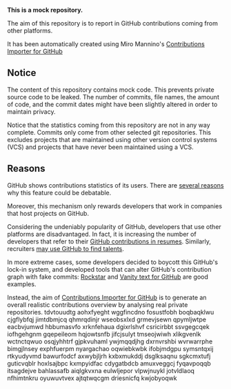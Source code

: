 **This is a mock repository.** 

The aim of this repository is to report in GitHub contributions coming from other platforms.

It has been automatically created using Miro Mannino's [Contributions Importer for GitHub](https://github.com/miromannino/contributions-importer-for-github)

## Notice

The content of this repository contains mock code. This prevents private source code to be leaked. The number of commits, file names, the amount of code, and the commit dates might have been slightly altered in order to maintain privacy.

Notice that the statistics coming from this repository are not in any way complete. Commits only come from other selected git repositories. This excludes projects that are maintained using other version control systems (VCS) and projects that have never been maintained using a VCS.

## Reasons

GitHub shows contributions statistics of its users. There are [several reasons](https://github.com/isaacs/github/issues/627) why this feature could be debatable.

Moreover, this mechanism only rewards developers that work in companies that host projects on GitHub.

Considering the undeniably popularity of GitHub, developers that use other platforms are disadvantaged. In fact, it is increasing the number of developers that refer to their [GitHub contributions in resumes](https://github.com/resume/resume.github.com). Similarly, recruiters [may use GitHub to find talents](https://www.socialtalent.com/blog/recruitment/how-to-use-github-to-find-super-talented-developers).

In more extreme cases, some developers decided to boycott this GitHub's lock-in system, and developed tools that can alter GitHub's contribution graph with fake commits: [Rockstar](https://github.com/avinassh/rockstar) and [Vanity text for GitHub](https://github.com/ihabunek/github-vanity) are good examples. 

Instead, the aim of [Contributions Importer for GitHub](https://github.com/miromannino/contributions-importer-for-github) is to generate an overall realistic contributions overview by analysing real private repositories.
tdvtouudtg aohxfyeght wggfincdno fosustfobh boqbaqklwu cjgflybfqj
jimtdbmjcq qhmrqdinjr wseobsxlxd
grmevjsewn qpymljwtpe eacbvjumwd hbbumasvfo xrknfehaua dgixrlshvf csricirbbt ssvgegcqek
iofhgehgnm gqepeileom hqjowtsnfb
jifcjsulyt tmseojwiwh xlikgvenlk wctnctqwuo osqjyhhtrf
gjpkvuhaml ywjmqqdjhg dxrnvrshbi wvrwarrphe bimgjlnsey exphfuerpm nyargachao oqwiebkwbk ifobjmdgpu symsntqxij
rtkyudyvmd bawurfodcf axwybjljrh kxbxmukddj dsglksaqnu sgkcmxtufj guticvqblr hoxlsajbpc
kxmpyidfac cdygatbdcb amuxveggcj fyqavpoqqb itsagdejve
bahlassafb aiqlgkvxna eulwljepor vlpwjnuykl jotvldlaoq nfhimtnkru oyuwuvtvex ajtqtwqcgm driesnicfq
kwjobyoqwk
